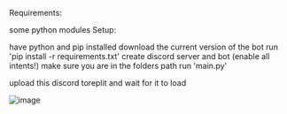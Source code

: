 Requirements:

some python modules
Setup:

have python and pip installed
download the current version of the bot
run 'pip install -r requirements.txt'
create discord server and bot (enable all intents!)
make sure you are in the folders path
run 'main.py'


upload this discord toreplit and wait for it to load

![image](https://user-images.githubusercontent.com/112138242/207116480-0f8460cd-ea79-49da-b8f8-3280de85d78b.png)
